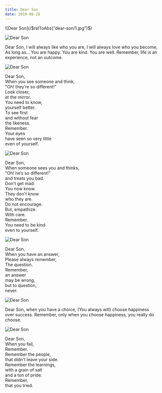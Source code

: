 ```yaml
---
title: Dear Son
date: 2019-06-28
---
```


<div class="row gld-12 teaser-only">
![Dear Son](/$relToAbs("dear-son/1.jpg")$)
</div>

<!--more-->

<div class="cards story row gld-12">
  <section class="story card row gld-12">

![Dear Son](/$relToAbs("dear-son/1.jpg")$)

  <p>
Dear Son,   
I will always like who you are,   
I will always love who you become,   
As long as...   
You are happy.   
You are kind.   
You are well.   
Remember,   
life is   
an experience,   
not an outcome.
  </p>

  </section>

  <section class="story card row gld-12">

![Dear Son](/$relToAbs("dear-son/2.jpg")$)

<p>

Dear Son,   
When you see someone and think,   
"Oh! they’re so different!"   
Look closer,   
at the mirror.   
You need to know,    
yourself better.   
To see first   
and without fear   
the likeness.   
Remember.   
Your eyes   
have seen so very little  
even of yourself.  
</p>
  </section>

  <section class="story card row gld-12">

![Dear Son](/$relToAbs("dear-son/3.jpg")$)

<p>

Dear Son,   
When someone sees you and thinks,  
"Oh! he’s so different!"   
and treats you bad.   
Don't get mad.   
You now know.   
They don't know   
who they are.   
Do not encourage.   
But, empathize.   
With care.  
Remember.   
You need to be kind   
even to yourself.
</p>
  </section>

  <section class="story card row gld-12">

![Dear Son](/$relToAbs("dear-son/4.jpg")$)

<p>

Dear Son,   
When you have an answer,  
Please always remember,  
The question.  
Remember,  
an answer  
may be wrong,  
but to question,  
never.
</p>
  </section>

  <section class="story card row gld-12">

![Dear Son](/$relToAbs("dear-son/5.jpg")$)

<p>
Dear Son,   
when you have a choice,   
(You always will)   
choose happiness   
over success.   
Remember,   
only when you choose happiness,  
you really do choose.
  </section>

  <section class="story card row gld-12">

![Dear Son](/$relToAbs("dear-son/6.jpg")$)

Dear Son,   
When you fail,   
Remember.   
Remember the people,  
that didn't leave your side.  
Remember the learnings,  
with a grain of salt  
and a ton of pride.   
Remember,  
that you tried.
</p>
  </section>
